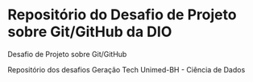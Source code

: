 # Repositório do Desafio de Projeto sobre Git/GitHub da DIO
Desafio de Projeto sobre Git/GitHub

Repositório dos desafios Geração Tech Unimed-BH - Ciência de Dados
